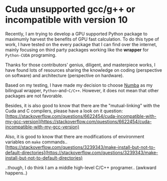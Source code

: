---
---

# Cuda unsupported gcc/g++ or incompatible with version 10

Recently, I am trying to develop a GPU supported Python package to maximumly harvest the benefits of GPU fast calculation. To do this type of work, I have tested on the every package that I can find over the internet, mainly focusing on third party packages working like the **wrapper** for `Python-CUDA` programing.

Thanks for those contributors' genius, diligent, and masterpiece works, I have found lots of resources sharing the knowledge on coding (perspective on software) and architecture (perspective on hardware).

Based on my testing, I have made my decision to choose [Numba](https://numba.pydata.org) as my bilingual wrapper, `Python`-and-`C/C++`. However, it does not mean that other packages are not favorable.

Besides, it is also good to know that there are the "mutual-linking" with the Cuda and C compilers, please have a look on it question: [https://stackoverflow.com/questions/6622454/cuda-incompatible-with-my-gcc-version](https://stackoverflow.com/questions/6622454/cuda-incompatible-with-my-gcc-version)

Also, it is good to know that there are modifications of environment variables on `make` commands.. [https://stackoverflow.com/questions/3239343/make-install-but-not-to-default-directories](https://stackoverflow.com/questions/3239343/make-install-but-not-to-default-directories)

..though, I do think I am a middle high-level C/C++ programer.. (awkward happens..)

